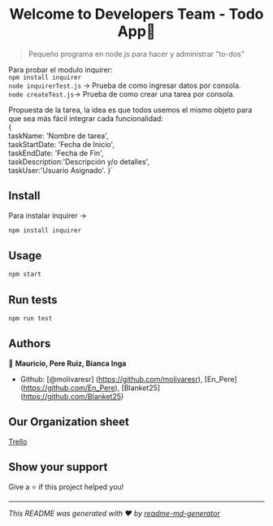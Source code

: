 <h1 align="center">Welcome to Developers Team - Todo App👋</h1>

> Pequeño programa en node.js para hacer y administrar &#34;to-dos&#34;  

Para probar el modulo inquirer:  
`npm install inquirer`  
`node inquirerTest.js` -> Prueba de como ingresar datos por consola.  
`node createTest.js`-> Prueba de como crear una tarea por consola.  

Propuesta de la tarea, la idea es que todos usemos el mismo objeto para que sea más fácil integrar cada funcionalidad:  
{   
taskName: 'Nombre de tarea',  
taskStartDate: 'Fecha de Inicio',  
taskEndDate: 'Fecha de Fin',  
taskDescription:'Descripción y/o detalles',  
taskUser:'Usuario Asignado'. 
}`   
## Install
Para instalar inquirer -> 
```sh
npm install inquirer 
```

## Usage

```sh
npm start
```

## Run tests

```sh
npm run test
```

## Authors

👤 **Mauricio, Pere Ruiz, Bianca Inga**

- Github: [@molivaresr] (https://github.com/molivaresr), [En\_Pere] (https://github.com/En_Pere), [Blanket25] (https://github.com/Blanket25)
## Our Organization sheet
[Trello](https://trello.com/b/2ujcduIe/developer-team)
## Show your support

Give a ⭐️ if this project helped you!

---

_This README was generated with ❤️ by [readme-md-generator](https://github.com/kefranabg/readme-md-generator)_
